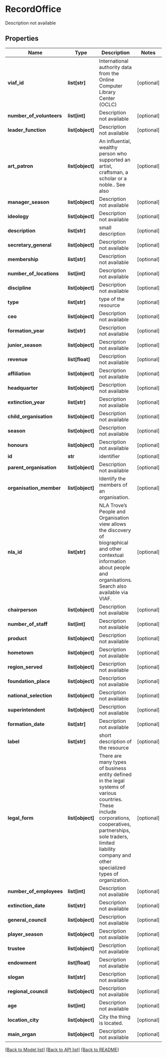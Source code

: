 # RecordOffice

Description not available
## Properties
Name | Type | Description | Notes
------------ | ------------- | ------------- | -------------
**viaf_id** | **list[str]** | International authority data from the Online Computer Library Center (OCLC) | [optional] 
**number_of_volunteers** | **list[int]** | Description not available | [optional] 
**leader_function** | **list[object]** | Description not available | [optional] 
**art_patron** | **list[object]** | An influential, wealthy person who supported an artist, craftsman, a scholar or a noble.. See also | [optional] 
**manager_season** | **list[object]** | Description not available | [optional] 
**ideology** | **list[object]** | Description not available | [optional] 
**description** | **list[str]** | small description | [optional] 
**secretary_general** | **list[object]** | Description not available | [optional] 
**membership** | **list[str]** | Description not available | [optional] 
**number_of_locations** | **list[int]** | Description not available | [optional] 
**discipline** | **list[object]** | Description not available | [optional] 
**type** | **list[str]** | type of the resource | [optional] 
**ceo** | **list[object]** | Description not available | [optional] 
**formation_year** | **list[str]** | Description not available | [optional] 
**junior_season** | **list[object]** | Description not available | [optional] 
**revenue** | **list[float]** | Description not available | [optional] 
**affiliation** | **list[object]** | Description not available | [optional] 
**headquarter** | **list[object]** | Description not available | [optional] 
**extinction_year** | **list[str]** | Description not available | [optional] 
**child_organisation** | **list[object]** | Description not available | [optional] 
**season** | **list[object]** | Description not available | [optional] 
**honours** | **list[object]** | Description not available | [optional] 
**id** | **str** | identifier | [optional] 
**parent_organisation** | **list[object]** | Description not available | [optional] 
**organisation_member** | **list[object]** | Identify the members of an organisation. | [optional] 
**nla_id** | **list[str]** | NLA Trove’s People and Organisation view allows the discovery of biographical and other contextual information about people and organisations. Search also available via VIAF. | [optional] 
**chairperson** | **list[object]** | Description not available | [optional] 
**number_of_staff** | **list[int]** | Description not available | [optional] 
**product** | **list[object]** | Description not available | [optional] 
**hometown** | **list[object]** | Description not available | [optional] 
**region_served** | **list[object]** | Description not available | [optional] 
**foundation_place** | **list[object]** | Description not available | [optional] 
**national_selection** | **list[object]** | Description not available | [optional] 
**superintendent** | **list[object]** | Description not available | [optional] 
**formation_date** | **list[str]** | Description not available | [optional] 
**label** | **list[str]** | short description of the resource | [optional] 
**legal_form** | **list[object]** | There are many types of business entity defined in the legal systems of various countries. These include corporations, cooperatives, partnerships, sole traders, limited liability company and other specialized types of organization. | [optional] 
**number_of_employees** | **list[int]** | Description not available | [optional] 
**extinction_date** | **list[str]** | Description not available | [optional] 
**general_council** | **list[object]** | Description not available | [optional] 
**player_season** | **list[object]** | Description not available | [optional] 
**trustee** | **list[object]** | Description not available | [optional] 
**endowment** | **list[float]** | Description not available | [optional] 
**slogan** | **list[str]** | Description not available | [optional] 
**regional_council** | **list[object]** | Description not available | [optional] 
**age** | **list[int]** | Description not available | [optional] 
**location_city** | **list[object]** | City the thing is located. | [optional] 
**main_organ** | **list[object]** | Description not available | [optional] 

[[Back to Model list]](../README.md#documentation-for-models) [[Back to API list]](../README.md#documentation-for-api-endpoints) [[Back to README]](../README.md)


